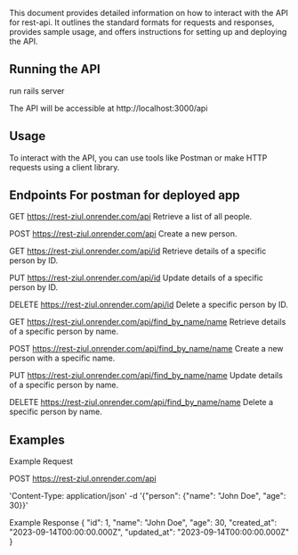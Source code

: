 This document provides detailed information on how to interact with the API for rest-api. It outlines the standard formats for requests and responses, provides sample usage, and offers instructions for setting up and deploying the API.

## Running the API
run rails server

The API will be accessible at http://localhost:3000/api
## Usage
To interact with the API, you can use tools like Postman or make HTTP requests using a client library.
## Endpoints For postman for deployed app
GET https://rest-ziul.onrender.com/api
Retrieve a list of all people.

POST https://rest-ziul.onrender.com/api
Create a new person.

GET https://rest-ziul.onrender.com/api/id
Retrieve details of a specific person by ID.

PUT https://rest-ziul.onrender.com/api/id
Update details of a specific person by ID.

DELETE https://rest-ziul.onrender.com/api/id
Delete a specific person by ID.

GET https://rest-ziul.onrender.com/api/find_by_name/name
Retrieve details of a specific person by name.

POST https://rest-ziul.onrender.com/api/find_by_name/name
Create a new person with a specific name.

PUT https://rest-ziul.onrender.com/api/find_by_name/name
Update details of a specific person by name.

DELETE https://rest-ziul.onrender.com/api/find_by_name/name
Delete a specific person by name.

## Examples
Example Request

 POST https://rest-ziul.onrender.com/api
 
  'Content-Type: application/json' -d 
  '{"person": {"name": "John Doe", "age": 30}}'

  Example Response
  {
  "id": 1,
  "name": "John Doe",
  "age": 30,
  "created_at": "2023-09-14T00:00:00.000Z",
  "updated_at": "2023-09-14T00:00:00.000Z"
}
